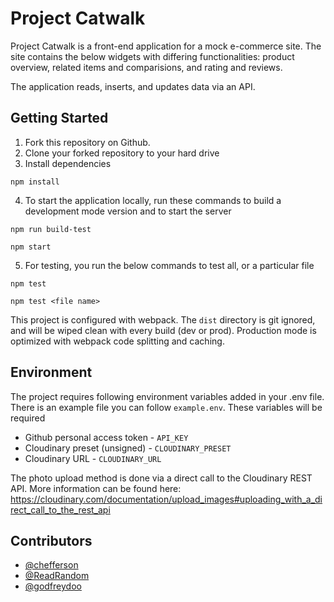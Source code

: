 # Project Catwalk
Project Catwalk is a front-end application for a mock e-commerce site. The site contains the below widgets with differing functionalities: product overview, related items and comparisions, and rating and reviews.

The application reads, inserts, and updates data via an API.

## Getting Started
1. Fork this repository on Github.
2. Clone your forked repository to your hard drive
3. Install dependencies
```
npm install
```
4. To start the application locally, run these commands to build a development mode version and to start the server
```
npm run build-test
```
```
npm start
```
5. For testing, you run the below commands to test all, or a particular file
```
npm test
```
```
npm test <file name>
```

This project is configured with webpack. The `dist` directory is git ignored, and will be wiped clean with every build (dev or prod). Production mode is optimized with webpack code splitting and caching.

## Environment
The project requires following environment variables added in your .env file. There is an example file you can follow `example.env`. These variables will be required
* Github personal access token - `API_KEY`
* Cloudinary preset (unsigned) - `CLOUDINARY_PRESET`
* Cloudinary URL - `CLOUDINARY_URL`

The photo upload method is done via a direct call to the Cloudinary REST API. More information can be found here: https://cloudinary.com/documentation/upload_images#uploading_with_a_direct_call_to_the_rest_api

## Contributors
- [@chefferson](https://github.com/chefferson)
- [@ReadRandom](https://github.com/ReadRandom)
- [@godfreydoo](https://github.com/godfreydoo)
